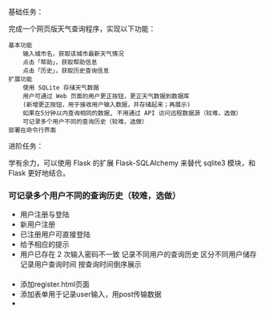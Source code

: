 基础任务：

完成一个网页版天气查询程序，实现以下功能：

    基本功能
        输入城市名，获取该城市最新天气情况
        点击「帮助」，获取帮助信息
        点击「历史」，获取历史查询信息
    扩展功能
        使用 SQLite 存储天气数据
        用户可通过 Web 页面的用户更正按钮，更正天气数据到数据库
        (新增更正按钮，用于接收用户输入数据，并存储起来；再展示)
        如果在5分钟以内查询相同的数据, 不用通过 API 访问远程数据源（较难，选做）
        可记录多个用户不同的查询历史（较难，选做）
    部署在命令行界面

进阶任务：

学有余力，可以使用 Flask 的扩展 Flask-SQLAlchemy 来替代 sqlite3 模块，和 Flask 更好地结合。
### 可记录多个用户不同的查询历史（较难，选做）
- 用户注册与登陆
- 新用户注册
- 已注册用户可直接登陆
- 给予相应的提示
- 用户已存在
2 次输入密码不一致
记录不同用户的查询历史
区分不同用户储存
记录用户查询时间
按查询时间倒序展示
####
- 添加register.html页面
- 添加表单用于记录user输入，用post传输数据
-
